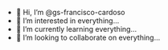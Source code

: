 - 👋 Hi, I’m @gs-francisco-cardoso
- 👀 I’m interested in everything...
- 🌱 I’m currently learning everything...
- 💞️ I’m looking to collaborate on everything...

<!---
gs-francisco-cardoso/gs-francisco-cardoso is a ✨ special ✨ repository because its `README.md` (this file) appears on your GitHub profile.
You can click the Preview link to take a look at your changes.
--->
